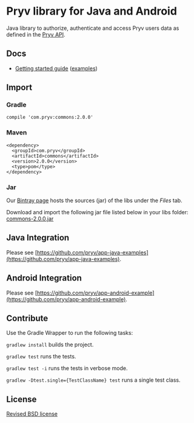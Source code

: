 # Pryv library for Java and Android

Java library to authorize, authenticate and access Pryv users data as defined in the [Pryv API](http://api.pryv.com/).

## Docs

- [Getting started guide](http://pryv.github.io/getting-started/java/) ([examples](http://pryv.github.io/getting-started/java#Examples))

## Import

### Gradle

```
compile 'com.pryv:commons:2.0.0'
```

### Maven

```
<dependency>
  <groupId>com.pryv</groupId>
  <artifactId>commons</artifactId>
  <version>2.0.0</version>
  <type>pom</type>
</dependency>
```

### Jar

Our [Bintray page](https://bintray.com/techpryv/maven/pryv-lib) hosts the sources (jar) of the libs under the *Files* tab.

Download and import the following jar file listed below in your libs folder: [commons-2.0.0.jar](https://bintray.com/techpryv/maven/download_file?file_path=com%2Fpryv%2Fcommons%2F2.0.0%2Fcommons-2.0.0.jar
)

## Java Integration
Please see [https://github.com/pryv/app-java-examples](https://github.com/pryv/app-java-examples).

## Android Integration

Please see [https://github.com/pryv/app-android-example](https://github.com/pryv/app-android-example).

## Contribute

Use the Gradle Wrapper to run the following tasks:

`gradlew install` builds the project.

`gradlew test` runs the tests.

`gradlew test -i` runs the tests in verbose mode.

`gradlew -Dtest.single={TestClassName} test` runs a single test class.

## License

[Revised BSD license](https://github.com/pryv/documents/blob/master/license-bsd-revised.md)
